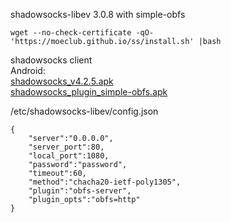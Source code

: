 shadowsocks-libev 3.0.8 with simple-obfs     
```
wget --no-check-certificate -qO- 'https://moeclub.github.io/ss/install.sh' |bash 

```

shadowsocks client     
Android:     
[shadowsocks_v4.2.5.apk](https://moeclub.github.io/ss/shadowsocks_v4.2.5.apk)     
[shadowsocks_plugin_simple-obfs.apk](https://moeclub.github.io/ss/shadowsocks_plugin_simple-obfs.apk)     


/etc/shadowsocks-libev/config.json     
```
{
    "server":"0.0.0.0",
    "server_port":80,
    "local_port":1080,
    "password":"password",
    "timeout":60,
    "method":"chacha20-ietf-poly1305",
    "plugin":"obfs-server",
    "plugin_opts":"obfs=http"
}
```
